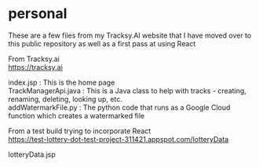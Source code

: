 # personal
These are a few files from my Tracksy.AI website that I have moved over to this public repository as well as a first pass at using React  

  
From Tracksy.ai  
https://tracksy.ai  
  
index.jsp : This is the home page  
TrackManagerApi.java : This is a Java class to help with tracks - creating, renaming, deleting, looking up, etc.  
addWatermarkFile.py : The python code that runs as a Google Cloud function which creates a watermarked file


From a test build trying to incorporate React  
https://test-lottery-dot-test-project-311421.appspot.com/lotteryData  

lotteryData.jsp  
